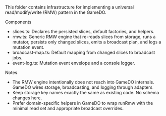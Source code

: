 This folder contains infrastructure for implementing a universal read/modify/write (RMW) pattern in the GameDO.

Components
- slices.ts: Declares the persisted slices, default factories, and helpers.
- rmw.ts: Generic RMW engine that re-reads slices from storage, runs a mutator, persists only changed slices, emits a broadcast plan, and logs a mutation event.
- broadcast-map.ts: Default mapping from changed slices to broadcast jobs.
- event-log.ts: Mutation event envelope and a console logger.

Notes
- The RMW engine intentionally does not reach into GameDO internals. GameDO wires storage, broadcasting, and logging through adapters.
- Keep storage key names exactly the same as existing code. No schema changes here.
- Prefer domain-specific helpers in GameDO to wrap runRmw with the minimal read set and appropriate broadcast overrides.
